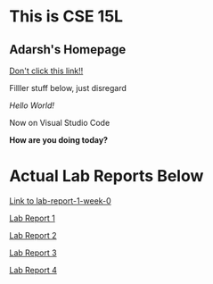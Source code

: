 # This is CSE 15L
## Adarsh's Homepage
[Don't click this link!!](https://www.google.com/)

Filller stuff below, just disregard

*Hello World!*

Now on Visual Studio Code

**How are you doing today?**

# Actual Lab Reports Below

[Link to lab-report-1-week-0](https://adarsh249.github.io/cse15l-lab-reports/lab-report-1-week-0.html)

[Lab Report 1](https://adarsh249.github.io/cse15l-lab-reports/Lab-Report-1.html)

[Lab Report 2](https://adarsh249.github.io/cse15l-lab-reports/Lab%20Report%202.html)

[Lab Report 3](https://adarsh249.github.io/cse15l-lab-reports/Lab%20Report%203.html)

[Lab Report 4](https://adarsh249.github.io/cse15l-lab-reports/Lab%20Report%204.html)
